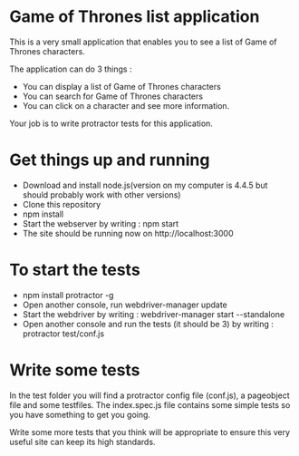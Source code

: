 # Game of Thrones list application
This is a very small application that enables you to see a list of Game of Thrones characters.

The application can do 3 things :
* You can display a list of Game of Thrones characters 
* You can search for Game of Thrones characters 
* You can click on a character and see more information. 

Your job is to write protractor tests for this application.

# Get things up and running
* Download and install node.js(version on my computer is 4.4.5 but should probably work with other versions)
* Clone this repository
* npm install
* Start the webserver by writing : npm start
* The site should be running now on http://localhost:3000

# To start the tests
* npm install protractor -g
* Open another console, run webdriver-manager update
* Start the webdriver by writing : webdriver-manager start --standalone
* Open another console and run the tests (it should be 3) by writing : protractor test/conf.js

# Write some tests
 In the test folder you will find a protractor config file (conf.js), a pageobject file and some testfiles. The index.spec.js file contains some simple tests so you have something to get you going.
 
 Write some more tests that you think will be appropriate to ensure this very useful site can keep its high standards.

